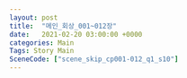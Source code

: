 ```yaml
---
layout: post
title:  "메인_회상_001~012장"
date:   2021-02-20 03:00:00 +0000
categories: Main
Tags: Story Main
SceneCode: ["scene_skip_cp001-012_q1_s10"]
---
```

